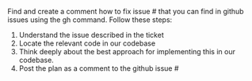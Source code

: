 Find and create a comment how to fix issue # that you can find in github issues using the gh command. 
Follow these steps:
1. Understand the issue described in the ticket 
2. Locate the relevant code in our codebase
3. Think deeply about the best approach for implementing this in our codebase.
4. Post the plan as a comment to the github issue #
